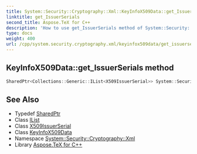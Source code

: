 ```yaml
---
title: System::Security::Cryptography::Xml::KeyInfoX509Data::get_IssuerSerials method
linktitle: get_IssuerSerials
second_title: Aspose.TeX for C++
description: 'How to use get_IssuerSerials method of System::Security::Cryptography::Xml::KeyInfoX509Data class in C++.'
type: docs
weight: 400
url: /cpp/system.security.cryptography.xml/keyinfox509data/get_issuerserials/
---
```

## KeyInfoX509Data::get_IssuerSerials method




```cpp
SharedPtr<Collections::Generic::IList<X509IssuerSerial>> System::Security::Cryptography::Xml::KeyInfoX509Data::get_IssuerSerials()
```

## See Also

* Typedef [SharedPtr](../../../system/sharedptr/)
* Class [IList](../../../system.collections.generic/ilist/)
* Class [X509IssuerSerial](../../x509issuerserial/)
* Class [KeyInfoX509Data](../)
* Namespace [System::Security::Cryptography::Xml](../../)
* Library [Aspose.TeX for C++](../../../)
